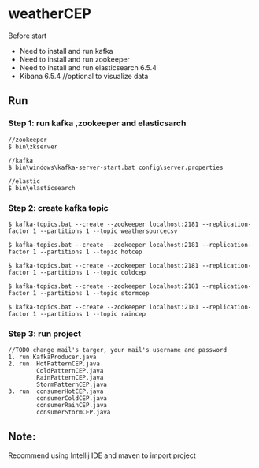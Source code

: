 # weatherCEP

Before start
  - Need to install and run kafka 
  - Need to install and run zookeeper
  - Need to install and run elasticsearch 6.5.4
  - Kibana 6.5.4 //optional to visualize data

## Run
### Step 1: run kafka ,zookeeper and elasticsarch
    //zookeeper
    $ bin\zkserver
    
    //kafka
    $ bin\windows\kafka-server-start.bat config\server.properties
    
    //elastic
    $ bin\elasticsearch
### Step 2: create kafka topic
    $ kafka-topics.bat --create --zookeeper localhost:2181 --replication-factor 1 --partitions 1 --topic weathersourcecsv
    
    $ kafka-topics.bat --create --zookeeper localhost:2181 --replication-factor 1 --partitions 1 --topic hotcep
    
    $ kafka-topics.bat --create --zookeeper localhost:2181 --replication-factor 1 --partitions 1 --topic coldcep
    
    $ kafka-topics.bat --create --zookeeper localhost:2181 --replication-factor 1 --partitions 1 --topic stormcep
    
    $ kafka-topics.bat --create --zookeeper localhost:2181 --replication-factor 1 --partitions 1 --topic raincep
### Step 3: run project
    //TODO change mail's targer, your mail's username and password
    1. run KafkaProducer.java
    2. run  HotPatternCEP.java
            ColdPatternCEP.java
            RainPatternCEP.java
            StormPatternCEP.java
    3. run  consumerHotCEP.java
            consumerColdCEP.java
            consumerRainCEP.java
            consumerStormCEP.java
            
## Note:
Recommend using Intellij IDE and maven to import project
    
  
  
  

